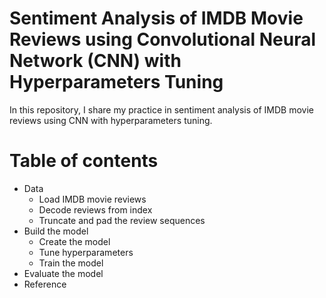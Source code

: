 # Sentiment Analysis of IMDB Movie Reviews using Convolutional Neural Network (CNN) with Hyperparameters Tuning

In this repository, I share my practice in sentiment analysis of IMDB movie reviews using CNN with hyperparameters tuning.

# Table of contents

- Data
  - Load IMDB movie reviews
  - Decode reviews from index
  - Truncate and pad the review sequences
- Build the model
  - Create the model
  - Tune hyperparameters
  - Train the model
- Evaluate the model
- Reference
